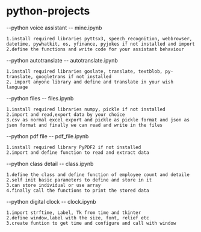 # python-projects

--python voice assistant -- mine.ipynb
 
 	1.install required libraries pyttsx3, speech_recognition, webbrowser, datetime, pywhatkit, os, yfinance, pyjokes if not installed and import
 	2.define the functions and write code for your assistant behaviour


--python autotranslate  -- autotranslate.ipynb

 	1.install required libraries goslate, translate, textblob, py-translate, googletrans if not installed
   	2. import anyone library and define and translate in your wish language

--python files  -- files.ipynb

 	1.install required libraries numpy, pickle if not installed
   	2.import and read,export data by your choice
    3.csv as normal excel export and pickle as pickle format and json as json format and finally we can read and write in the files

--python pdf file  -- pdf_file.ipynb

 	1.install required library PyPDF2 if not installed
   	2.import and define function to read and extract data

--python class detail  -- class.ipynb

 	1.define the class and define function of employee count and detaile
   	2.self init basic parameters to define and store in it
    3.can store individual or use array
    4.finally call the functions to print the stored data

--python digital clock  -- clock.ipynb

 	1.import strftime, Label, Tk from time and tkinter
   	2.define window,label with the size, font, relief etc 
    3.create funtion to get time and configure and call with window
